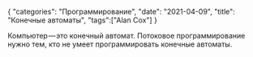 {
"categories": "Программирование",
"date": "2021-04-09",
"title": "Конечные автоматы",
"tags":["Alan Cox"]
}

Компьютер — это конечный автомат. Потоковое программирование нужно тем, кто не умеет программировать конечные автоматы.
